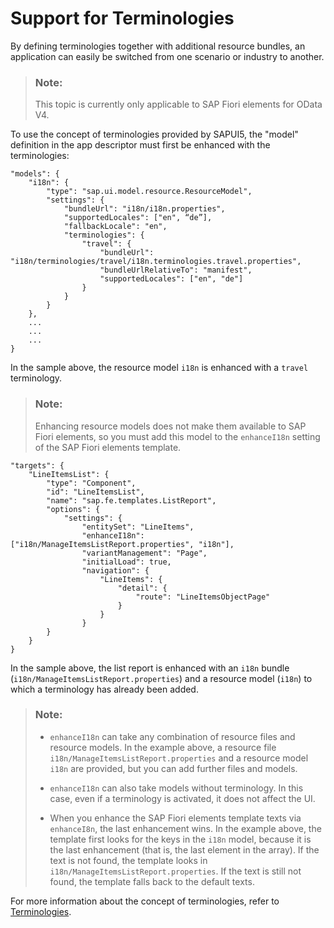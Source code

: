 <!-- loio5f224ec48bdb4fcdaa1796ea82b296da -->

# Support for Terminologies

By defining terminologies together with additional resource bundles, an application can easily be switched from one scenario or industry to another.

> ### Note:  
> This topic is currently only applicable to SAP Fiori elements for OData V4.

To use the concept of terminologies provided by SAPUI5, the "model" definition in the app descriptor must first be enhanced with the terminologies:

```
"models": {
    "i18n": {
        "type": "sap.ui.model.resource.ResourceModel",
        "settings": {
            "bundleUrl": "i18n/i18n.properties",
            "supportedLocales": ["en", “de”],
            "fallbackLocale": "en",
            "terminologies": {
                "travel": {
                    "bundleUrl": "i18n/terminologies/travel/i18n.terminologies.travel.properties",
                    "bundleUrlRelativeTo": "manifest",
                    "supportedLocales": ["en", "de"]
                }
            }
        }
    },
    ...
    ...
    ...
}
```

In the sample above, the resource model `i18n` is enhanced with a `travel` terminology.

> ### Note:  
> Enhancing resource models does not make them available to SAP Fiori elements, so you must add this model to the `enhanceI18n` setting of the SAP Fiori elements template.

```
"targets": {
    "LineItemsList": {
        "type": "Component",
        "id": "LineItemsList",
        "name": "sap.fe.templates.ListReport",
        "options": {
            "settings": {
                "entitySet": "LineItems",
                "enhanceI18n": ["i18n/ManageItemsListReport.properties", "i18n"],
                "variantManagement": "Page",
                "initialLoad": true,
                "navigation": {
                    "LineItems": {
                        "detail": {
                            "route": "LineItemsObjectPage"
                        }
                    }
                }
        }
    }
}
```

In the sample above, the list report is enhanced with an `i18n` bundle \(`i18n/ManageItemsListReport.properties`\) and a resource model \(`i18n`\) to which a terminology has already been added.

> ### Note:  
> -   `enhanceI18n` can take any combination of resource files and resource models. In the example above, a resource file `i18n/ManageItemsListReport.properties` and a resource model `i18n` are provided, but you can add further files and models.
> 
> -   `enhanceI18n` can also take models without terminology. In this case, even if a terminology is activated, it does not affect the UI.
> 
> -   When you enhance the SAP Fiori elements template texts via `enhanceI8n`, the last enhancement wins. In the example above, the template first looks for the keys in the `i18n` model, because it is the last enhancement \(that is, the last element in the array\). If the text is not found, the template looks in `i18n/ManageItemsListReport.properties`. If the text is still not found, the template falls back to the default texts.

For more information about the concept of terminologies, refer to [Terminologies](../04_Essentials/terminologies-eba8d25.md).

